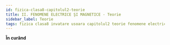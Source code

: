 ```yaml
---
id: fizica-clasa8-capitolul2-teorie
title: II. FENOMENE ELECTRICE ŞI MAGNETICE - Teorie
sidebar_label: Teorie
tags: fizica clasa8 invatare usoara capitolul2 teorie fenomene electrice şi magnetice
---
```



**În curând**